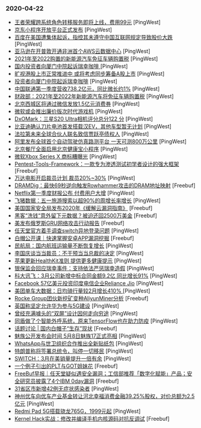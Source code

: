 ### 2020-04-22

* [王者荣耀跨系统角色转移服务即将上线，费用99元](https://www.pingwest.com/w/209015) [PingWest]
* [京东小程序开放平台正式发布](https://www.pingwest.com/w/209014) [PingWest]
* [百度在美国遭集体起诉，指控其未遵守中国互联网规定导致股价大跌](https://www.pingwest.com/w/209013) [PingWest]
* [亚马逊在开普敦开通非洲首个AWS云数据中心](https://www.pingwest.com/w/209012) [PingWest]
* [2021年至2022购置的新能源汽车免征车辆购置税](https://www.pingwest.com/w/209011) [PingWest]
* [国内投资者向厦门中院起诉瑞幸咖啡 ](https://www.pingwest.com/w/209010) [PingWest]
* [旷视港股上市正常推进中 或将考虑同步筹备A股上市](https://www.pingwest.com/w/209008) [PingWest]
* [投资者向厦门中院起诉瑞幸咖啡](https://www.pingwest.com/w/209007) [PingWest]
* [中国联通第一季度营收738.2亿元，同比微长约1%](https://www.pingwest.com/w/209006) [PingWest]
* [财政部：2021年至2022年新能源汽车将免征车辆购置税](https://www.pingwest.com/w/209005) [PingWest]
* [北京西城区将通过微信发放1.5亿元消费券](https://www.pingwest.com/w/209002) [PingWest]
* [微软或会推出廉价版次时代游戏机](https://www.pingwest.com/w/209003) [PingWest]
* [DxOMark：三星S20 Ultra相机评分总分122 分](https://www.pingwest.com/w/208996) [PingWest]
* [比亚迪确认刀片电池首发搭载汉EV，其他车型暂无计划](https://www.pingwest.com/w/208994) [PingWest]
* [法拉第未来全球合伙人联名致信贾跃亭债权人](https://www.pingwest.com/w/208992) [PingWest]
* [阿里发布全球首个自动驾驶仿真路测平台 一天可测800万公里](https://www.pingwest.com/w/208986) [PingWest]
* [北京餐厅全面启用北京健康宝小程序](https://www.pingwest.com/w/208985) [PingWest]
* [微软Xbox Series X 商标糟曝光](https://www.pingwest.com/w/208984) [PingWest]
* [Pentest-Tools-Framework：一款专为渗透测试初学者设计的强大框架](https://www.freebuf.com/sectool/231606.html) [Freebuf]
* [万达电影开启裁员计划 裁员20%~30%](https://www.pingwest.com/w/208983) [PingWest]
* [DRAMDig：最快69秒逆向触发Rowhammer攻击的DRAM地址映射](https://www.freebuf.com/articles/system/234605.html) [Freebuf]
* [Netflix第一季度财报公布 付费用户大增](https://www.pingwest.com/w/208981) [PingWest]
* [飞猪数据：五一旅游搜索以超90%的周增长率增长](https://www.pingwest.com/w/208979) [PingWest]
* [美国国家安全局发布2020年《缓解云漏洞指南》](https://www.freebuf.com/news/234592.html) [Freebuf]
* [黑客“洗钱“意外留下元数据？被迫还回2500万美金](https://www.freebuf.com/news/234573.html) [Freebuf]
* [美发布俄罗斯GRU网络攻击行动报告](https://www.freebuf.com/articles/network/232403.html) [Freebuf]
* [任天堂官方着手调查switch异地登录问题](https://www.pingwest.com/w/208974) [PingWest]
* [白帽公开课｜快速掌握安卓APP漏洞挖掘](https://www.freebuf.com/open/234634.html) [Freebuf]
* [ 民航局：国内航班运输量不断恢复增长](https://www.pingwest.com/w/208971) [PingWest]
* [李国庆谈当当裁员：不干预当当总裁的决定](https://www.pingwest.com/w/208968) [PingWest]
* [苹果更新HealthKit准则 提供更多健康提示](https://www.pingwest.com/w/208965) [PingWest]
* [银保监会回应瑞幸事件：支持依法严惩瑞幸造假](https://www.pingwest.com/w/208964) [PingWest]
* [科大讯飞：3月公司新增中标合同金额9.2亿 同比增长91%](https://www.pingwest.com/w/208963) [PingWest]
* [Facebook 57亿美元投资印度电信企业Reliance Jio](https://www.pingwest.com/w/208962) [PingWest]
* [美团单车大数据：日均骑行量较2月增长410% ](https://www.pingwest.com/w/208960) [PingWest]
* [Rocke Group团伙新挖矿变种AliyunMiner分析](https://www.freebuf.com/articles/system/232209.html) [Freebuf]
* [英国称坚定允许华为参与5G建设](https://www.pingwest.com/w/208957) [PingWest]
* [曾经充满噱头的“双屏”设计因何走向穷途](https://www.pingwest.com/a/208000) [PingWest]
* [同盾做了个智能外呼系统，原来TensorFlow也在助力防疫](https://www.pingwest.com/a/206319) [PingWest]
* [话题讨论 | 国内白帽子“生存”现状](https://www.freebuf.com/news/234456.html) [Freebuf]
* [魅族公开发布会时间 5月8日魅族17正式亮相](https://www.pingwest.com/w/208956) [PingWest]
* [WhatsApp与世卫组织合作推出全新贴纸包](https://www.pingwest.com/w/208955) [PingWest]
* [特朗普称将签署总统令，叫停一切移民](https://www.pingwest.com/a/208954) [PingWest]
* [SWITCH：3月在美销量提升一倍有余](https://www.pingwest.com/w/208949) [PingWest]
* [一个例子引出的PLT与GOT姐妹花](https://www.freebuf.com/articles/others-articles/232329.html) [Freebuf]
* [FreeBuf早报｜任天堂疑似遇安全漏洞；工信部推荐「数字化赋能」产品；安全研究员披露了4个IBM 0day漏洞](https://www.freebuf.com/news/234556.html) [Freebuf]
* [31省区市新增42例无症状感染者](https://www.pingwest.com/w/208948) [PingWest]
* [神州优车向优车产业基金转让河北幸福消费金融39.25%股权，对价总额为2.5亿元](https://www.pingwest.com/w/208946) [PingWest]
* [Redmi Pad 5G搭载骁龙765G，1999元起](https://www.pingwest.com/w/208945) [PingWest]
* [Kernel Hack实战：修改并编译手机内核源码对抗反调试](https://www.freebuf.com/articles/terminal/229624.html) [Freebuf]
